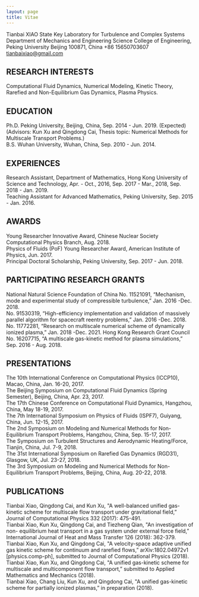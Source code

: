```yaml
---
layout: page
title: Vitae
---
```


Tianbai XIAO
State Key Laboratory for Turbulence and Complex Systems 
Department of Mechanics and Engineering Science
College of Engineering, Peking University
Beijing 100871, China
+86 15650703607 
tianbaixiao@gmail.com

## RESEARCH INTERESTS
Computational Fluid Dynamics, Numerical Modeling, Kinetic Theory, Rarefied and Non-Equilibrium Gas Dynamics, Plasma Physics.

## EDUCATION
Ph.D. Peking University, Beijing, China, Sep. 2014 - Jun. 2019. (Expected) (Advisors: Kun Xu and Qingdong Cai, Thesis topic: Numerical Methods for
Multiscale Transport Problems.)  
B.S. Wuhan University, Wuhan, China, Sep. 2010 - Jun. 2014.

## EXPERIENCES
Research Assistant, Department of Mathematics, Hong Kong University of Science and Technology, Apr. - Oct., 2016, Sep. 2017 - Mar., 2018, Sep. 2018 - Jan. 2019.  
Teaching Assistant for Advanced Mathematics, Peking University, Sep. 2015 - Jan. 2016.

## AWARDS
Young Researcher Innovative Award, Chinese Nuclear Society Computational Physics Branch, Aug. 2018.  
Physics of Fluids (PoF) Young Researcher Award, American Institute of Physics, Jun. 2017.  
Principal Doctoral Scholarship, Peking University, Sep. 2017 - Jun. 2018.

## PARTICIPATING RESEARCH GRANTS
National Natural Science Foundation of China
No. 11521091, “Mechanism, mode and experimental study of compressible turbulence,” Jan. 2016 -Dec. 2018.  
No. 91530319, “High-efficiency implementation and validation of massively parallel algorithm for spacecraft reentry problems,” Jan. 2016 -Dec. 2018.  
No. 11772281, “Research on multiscale numerical scheme of dynamically ionized plasma,” Jan. 2018 -Dec. 2021.
Hong Kong Research Grant Council  
No. 16207715, “A multiscale gas-kinetic method for plasma simulations,” Sep. 2016 - Aug. 2018.  

## PRESENTATIONS
The 10th International Conference on Computational Physics (ICCP10), Macao, China, Jan. 16-20, 2017.  
The Beijing Symposium on Computational Fluid Dynamics (Spring Semester), Beijing, China, Apr. 23, 2017.  
The 17th Chinese Conference on Computational Fluid Dynamics, Hangzhou, China, May 18-19, 2017.  
The 7th International Symposium on Physics of Fluids (ISPF7), Guiyang, China, Jun. 12-15, 2017.  
The 2nd Symposium on Modeling and Numerical Methods for Non-Equilibrium Transport Problems, Hangzhou, China, Sep. 15-17, 2017.  
The Symposium on Turbulent Structures and Aerodynamic Heating/Force, Tianjin, China, Jul. 7-9, 2018.  
The 31st International Symposium on Rarefied Gas Dynamics (RGD31), Glasgow, UK, Jul. 23-27, 2018.  
The 3rd Symposium on Modeling and Numerical Methods for Non-Equilibrium Transport Problems, Beijing, China, Aug. 20-22, 2018.  

## PUBLICATIONS
Tianbai Xiao, Qingdong Cai, and Kun Xu, "A well-balanced unified gas-kinetic scheme for multiscale flow transport under gravitational field,” Journal of Computational Physics 332 (2017): 475-491.  
Tianbai Xiao, Kun Xu, Qingdong Cai, and Tiezheng Qian, "An investigation of non- equilibrium heat transport in a gas system under external force field,” International Journal of Heat and Mass Transfer 126 (2018): 362-379.  
Tianbai Xiao, Kun Xu, and Qingdong Cai, "A velocity-space adaptive unified gas kinetic scheme for continuum and rarefied flows,” arXiv:1802.04972v1 [physics.comp-ph], submitted to Journal of Computational Physics (2018).  
Tianbai Xiao, Kun Xu, and Qingdong Cai, "A unified gas-kinetic scheme for multiscale and multicomponent flow transport,” submitted to Applied Mathematics and Mechanics (2018).  
Tianbai Xiao, Chang Liu, Kun Xu, and Qingdong Cai, "A unified gas-kinetic scheme for partially ionized plasmas,” in preparation (2018).  
